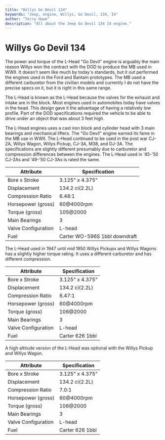 ```yaml
---
title: "Willys Go Devil 134"
keywords: "Jeep, engine, Willys, Go Devil, 134, I4"
author: "Terry Howe"
description: "All about the Jeep Go Devil 134 I4 engine."
---
```

# Willys Go Devil 134

The power and torque of the L-Head "Go Devil" engine is arguably the main reason Willys won the contract with the DOD to produce the MB used in WWII. It doesn't seem like much by today's standards, but it out performed the engines used in the Ford and Bantam prototypes. The MB used a different carburetor from the civilian models and currently I do not have the precise specs on it, but it is right in this same range.

The L-Head is known as the L-Head because the valves for the exhaust and intake are in the block. Most engines used in automobiles today have valves in the head. This design gave it the advantage of having a relatively low profile. Part of the DOD specifications required the vehicle to be able to drive under an object that was about 3 feet high.

The L-Head engines uses a cast iron block and cylinder head with 3 main bearings and mechanical lifters. The "Go Devil" engine earned its fame in the MB use in WWII. The L-Head continued to be used in the post war CJ-2A, Willys Wagon, Willys Pickup, CJ-3A, M38, and DJ-3A. The specifications are slightly different presumably due to carburetor and compression differences between the engines. The L-Head used in '45-'50 CJ-2As and '49-'50 CJ-3As is rated the same.

| Attribute           | Specification                 |
|---------------------|-------------------------------|
| Bore x Stroke       | 3.125" x 4.375"               |
| Displacement        | 134.2 ci(2.2L)                |
| Compression Ratio   | 6.48:1                        |
| Horsepower (gross)  | 60@4000rpm                    |
| Torque (gross)      | 105@2000                      |
| Main Bearings       | 3                             |
| Valve Configuration | L-head                        |
| Fuel                | Carter WO-596S 1bbl downdraft |

The L-Head used in 1947 until mid 1950 Willys Pickups and Willys Wagons has a slightly higher torque rating. It uses a different carburetor and has different compression.

| Attribute           | Specification   |
|---------------------|-----------------|
| Bore x Stroke       | 3.125" x 4.375" |
| Displacement        | 134.2 ci(2.2L)  |
| Compression Ratio   | 6.47:1          |
| Horsepower (gross)  | 60@4000rpm      |
| Torque (gross)      | 106@2000        |
| Main Bearings       | 3               |
| Valve Configuration | L-head          |
| Fuel                | Carter 626 1bbl |

A high altitude version of the L-Head was optional with the Willys Pickup and Willys Wagon.

| Attribute           | Specification   |
|---------------------|-----------------|
| Bore x Stroke       | 3.125" x 4.375" |
| Displacement        | 134.2 ci(2.2L)  |
| Compression Ratio   | 7.0:1           |
| Horsepower (gross)  | 60@4000rpm      |
| Torque (gross)      | 106@2000        |
| Main Bearings       | 3               |
| Valve Configuration | L-head          |
| Fuel                | Carter 626 1bbl |
